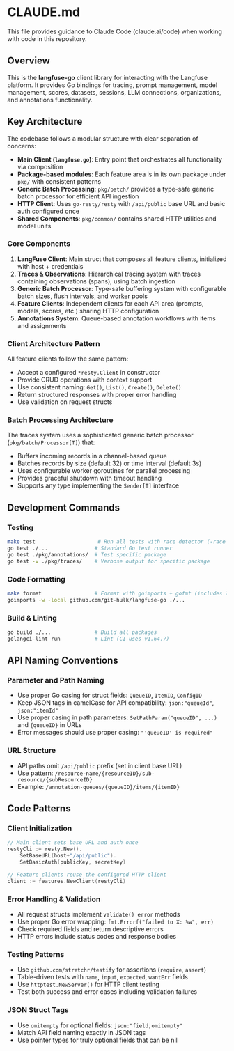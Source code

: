 # CLAUDE.md

This file provides guidance to Claude Code (claude.ai/code) when working with code in this repository.

## Overview

This is the **langfuse-go** client library for interacting with the Langfuse platform. It provides Go bindings for tracing, prompt management, model management, scores, datasets, sessions, LLM connections, organizations, and annotations functionality.

## Key Architecture

The codebase follows a modular structure with clear separation of concerns:

- **Main Client (`langfuse.go`)**: Entry point that orchestrates all functionality via composition
- **Package-based modules**: Each feature area is in its own package under `pkg/` with consistent patterns
- **Generic Batch Processing**: `pkg/batch/` provides a type-safe generic batch processor for efficient API ingestion
- **HTTP Client**: Uses `go-resty/resty` with `/api/public` base URL and basic auth configured once
- **Shared Components**: `pkg/common/` contains shared HTTP utilities and model units

### Core Components

1. **LangFuse Client**: Main struct that composes all feature clients, initialized with host + credentials
2. **Traces & Observations**: Hierarchical tracing system with traces containing observations (spans), using batch ingestion
3. **Generic Batch Processor**: Type-safe buffering system with configurable batch sizes, flush intervals, and worker pools
4. **Feature Clients**: Independent clients for each API area (prompts, models, scores, etc.) sharing HTTP configuration
5. **Annotations System**: Queue-based annotation workflows with items and assignments

### Client Architecture Pattern

All feature clients follow the same pattern:
- Accept a configured `*resty.Client` in constructor
- Provide CRUD operations with context support
- Use consistent naming: `Get()`, `List()`, `Create()`, `Delete()`
- Return structured responses with proper error handling
- Use validation on request structs

### Batch Processing Architecture

The traces system uses a sophisticated generic batch processor (`pkg/batch/Processor[T]`) that:
- Buffers incoming records in a channel-based queue
- Batches records by size (default 32) or time interval (default 3s)
- Uses configurable worker goroutines for parallel processing
- Provides graceful shutdown with timeout handling
- Supports any type implementing the `Sender[T]` interface

## Development Commands

### Testing
```bash
make test                    # Run all tests with race detector (-race -count=1)
go test ./...               # Standard Go test runner  
go test ./pkg/annotations/  # Test specific package
go test -v ./pkg/traces/    # Verbose output for specific package
```

### Code Formatting
```bash
make format                 # Format with goimports + gofmt (includes local import ordering)
goimports -w -local github.com/git-hulk/langfuse-go ./...
```

### Build & Linting
```bash
go build ./...              # Build all packages
golangci-lint run           # Lint (CI uses v1.64.7)
```

## API Naming Conventions

### Parameter and Path Naming
- Use proper Go casing for struct fields: `QueueID`, `ItemID`, `ConfigID`
- Keep JSON tags in camelCase for API compatibility: `json:"queueId"`, `json:"itemId"`
- Use proper casing in path parameters: `SetPathParam("queueID", ...)` and `{queueID}` in URLs
- Error messages should use proper casing: `"'queueID' is required"`

### URL Structure
- API paths omit `/api/public` prefix (set in client base URL)
- Use pattern: `/resource-name/{resourceID}/sub-resource/{subResourceID}`
- Example: `/annotation-queues/{queueID}/items/{itemID}`

## Code Patterns

### Client Initialization
```go
// Main client sets base URL and auth once
restyCli := resty.New().
    SetBaseURL(host+"/api/public").
    SetBasicAuth(publicKey, secretKey)

// Feature clients reuse the configured HTTP client
client := features.NewClient(restyCli)
```

### Error Handling & Validation
- All request structs implement `validate() error` methods
- Use proper Go error wrapping: `fmt.Errorf("failed to X: %w", err)`
- Check required fields and return descriptive errors
- HTTP errors include status codes and response bodies

### Testing Patterns
- Use `github.com/stretchr/testify` for assertions (`require`, `assert`)
- Table-driven tests with `name`, `input`, `expected`, `wantErr` fields
- Use `httptest.NewServer()` for HTTP client testing
- Test both success and error cases including validation failures

### JSON Struct Tags
- Use `omitempty` for optional fields: `json:"field,omitempty"`
- Match API field naming exactly in JSON tags
- Use pointer types for truly optional fields that can be nil

